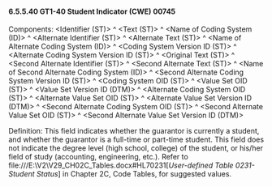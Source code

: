 #### 6.5.5.40 GT1-40 Student Indicator (CWE) 00745

Components: &lt;Identifier (ST)> ^ &lt;Text (ST)> ^ &lt;Name of Coding System (ID)> ^ &lt;Alternate Identifier (ST)> ^ &lt;Alternate Text (ST)> ^ &lt;Name of Alternate Coding System (ID)> ^ &lt;Coding System Version ID (ST)> ^ &lt;Alternate Coding System Version ID (ST)> ^ &lt;Original Text (ST)> ^ &lt;Second Alternate Identifier (ST)> ^ &lt;Second Alternate Text (ST)> ^ &lt;Name of Second Alternate Coding System (ID)> ^ &lt;Second Alternate Coding System Version ID (ST)> ^ &lt;Coding System OID (ST)> ^ &lt;Value Set OID (ST)> ^ &lt;Value Set Version ID (DTM)> ^ &lt;Alternate Coding System OID (ST)> ^ &lt;Alternate Value Set OID (ST)> ^ &lt;Alternate Value Set Version ID (DTM)> ^ &lt;Second Alternate Coding System OID (ST)> ^ &lt;Second Alternate Value Set OID (ST)> ^ &lt;Second Alternate Value Set Version ID (DTM)>

Definition: This field indicates whether the guarantor is currently a student, and whether the guarantor is a full-time or part-time student. This field does not indicate the degree level (high school, college) of the student, or his/her field of study (accounting, engineering, etc.). Refer to file:///E:\V2\V29_CH02C_Tables.docx#HL70231[_User-defined Table 0231- Student Status_] in Chapter 2C, Code Tables, for suggested values.

